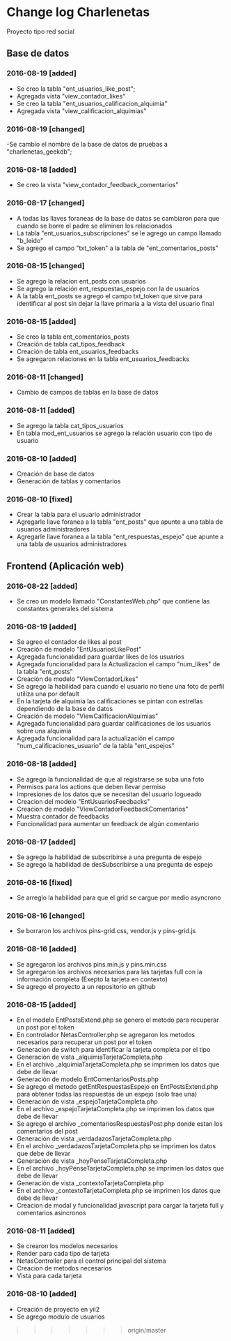 # Change log Charlenetas
Proyecto tipo red social

## Base de datos
### 2016-08-19 [added]
- Se creo la tabla "ent_usuarios_like_post";
- Agregada vista "view_contador_likes"
- Se creo la tabla "ent_usuarios_calificacion_alquimia"
- Agregada vista "view_calificacion_alquimias"
### 2016-08-19 [changed]
-Se cambio el nombre de la base de datos de pruebas a "charlenetas_geekdb";

### 2016-08-18 [added]
- Se creo la vista "view_contador_feedback_comentarios"

### 2016-08-17 [changed]
- A todas las llaves foraneas de la base de datos se cambiaron para que cuando se borre el padre se eliminen los relacionados
- La tabla "ent_usuarios_subscripciones" se le agrego un campo llamado "b_leido"
- Se agrego el campo "txt_token" a la tabla de "ent_comentarios_posts"

### 2016-08-15 [changed]
- Se agrego la relacion ent_posts con usuarios 
- Se agrego la relación ent_respuestas_espejo con la de usuarios
- A la tabla ent_posts se agrego el campo txt_token que sirve para identificar al post sin dejar la llave primaria a la vista del usuario final
### 2016-08-15 [added]
- Se creo la tabla ent_comentarios_posts
- Creación de tabla cat_tipos_feedback
- Creación de tabla ent_usuarios_feedbacks
- Se agregaron relaciones en la tabla ent_usuarios_feedbacks
 
### 2016-08-11 [changed]
- Cambio de campos de tablas en la base de datos
### 2016-08-11 [added]
- Se agrego la tabla cat_tipos_usuarios
- En tabla mod_ent_usuarios se agrego la relación usuario con tipo de usuario

### 2016-08-10 [added]
- Creación de base de datos
- Generación de tablas y comentarios
### 2016-08-10 [fixed]
- Crear la tabla para el usuario administrador
- Agregarle llave foranea a la tabla "ent_posts" que apunte a una tabla de usuarios administradores
- Agregarle llave foranea a la tabla "ent_respuestas_espejo" que apunte a una tabla de usuarios administradores



## Frontend (Aplicación web)
### 2016-08-22 [added]
- Se creo un modelo llamado "ConstantesWeb.php" que contiene las constantes generales del sistema

### 2016-08-19 [added]
- Se agreo el contador de likes al post
- Creación de modelo "EntUsuariosLikePost"
- Agregada funcionalidad para guardar likes de los usuarios
- Agregada funcionalidad para la Actualizacion el campo "num_likes" de la tabla "ent_posts"
- Creación de modelo "ViewContadorLikes"
- Se agrego la habilidad para cuando el usuario no tiene una foto de perfil utiliza una por default
- En la tarjeta de alquimia las calificaciones se pintan con estrellas dependiendo de la base de datos
- Creación de modelo "ViewCalificacionAlquimias"
- Agregada funcionalidad para guardar calificaciones de los usuarios sobre una alquimia
- Agregada funcionalidad para la actualización el campo "num_calificaciones_usuario" de la tabla "ent_espejos"

### 2016-08-18 [added]
- Se agrego la funcionalidad de que al registrarse se suba una foto
- Permisos para los actions que deben llevar permiso
- Impresiones de los datos que se necesitan del usuario logueado
- Creacion del modelo "EntUsuariosFeedbacks"
- Creacion de modelo "ViewContadorFeedbackComentarios"
- Muestra contador de feedbacks
- Funcionalidad para aumentar un feedback de algún comentario

### 2016-08-17 [added]
- Se agrego la habilidad de subscribirse a una pregunta de espejo
- Se agrego la habilidad de desSubscribirse a una pregunta de espejo

### 2016-08-16 [fixed]
- Se arreglo la habilidad para que el grid se cargue por medio asyncrono 
### 2016-08-16 [changed]
- Se borraron los archivos pins-grid.css, vendor.js y pins-grid.js
### 2016-08-16 [added]
- Se agregaron los archivos pins.min.js y pins.min.css
- Se agregaron los archivos necesarios para las tarjetas full con la información completa (Exepto la tarjeta en contexto)
- Se agrego el proyecto a un repositorio en github

### 2016-08-15 [added]
- En el modelo EntPostsExtend.php se genero el metodo para recuperar un post por el token
- En controlador NetasController.php se agregaron los metodos necesarios para recuperar un post por el token
- Generacion de switch para identificar la tarjeta completa por el tipo
- Generación de vista _alquimiaTarjetaCompleta.php
- En el archivo _alquimiaTarjetaCompleta.php se imprimen los datos que debe de llevar
- Generación de modelo EntComentariosPosts.php
- Se agrego el metodo getEntRespuestasEspejo en EntPostsExtend.php para obtener todas las respuestas de un espejo (solo trae una)
- Generación de vista _espejoTarjetaCompleta.php
- En el archivo _espejoTarjetaCompleta.php se imprimen los datos que debe de llevar
- Se agrego el archivo _comentariosRespuestasPost.php donde estan los comentarios del post
- Generación de vista _verdadazosTarjetaCompleta.php
- En el archivo _verdadazosTarjetaCompleta.php se imprimen los datos que debe de llevar
- Generación de vista _hoyPenseTarjetaCompleta.php
- En el archivo _hoyPenseTarjetaCompleta.php se imprimen los datos que debe de llevar
- Generación de vista _contextoTarjetaCompleta.php
- En el archivo _contextoTarjetaCompleta.php se imprimen los datos que debe de llevar
- Creacion de modal y funcionalidad javascript para cargar la tarjeta full y comentarios asincronos

### 2016-08-11 [added]
- Se crearon los modelos necesarios
- Render para cada tipo de tarjeta
- NetasController para el control principal del sistema
- Creacion de metodos necesarios
- Vista para cada tarjeta

### 2016-08-10 [added]
- Creación de proyecto en yii2
- Se agrego modulo de usuarios
>>>>>>> origin/master

